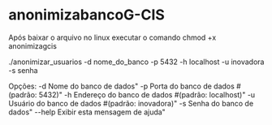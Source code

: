 # anonimizabancoG-CIS

Após baixar o arquivo no linux executar o comando chmod +x anonimizagcis

./anonimizar_usuarios -d nome_do_banco -p 5432 -h localhost -u inovadora -s senha

Opções:
 -d <valor>            Nome do banco de dados"
 -p <valor>            Porta do banco de dados #(padrão: 5432)"
 -h <valor>            Endereço do banco de dados #(padrão: localhost)"
 -u <valor>            Usuário do banco de dados #(padrão: inovadora)"
 -s <valor>            Senha do banco de dados"
 --help                Exibir esta mensagem de ajuda"
   
